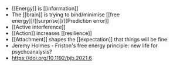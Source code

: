- [[Energy]] is  [[information]]
- The [[brain]] is trying to bind/minimise [[free energy]]/[[surprise]]/[[Prediction error]]
- [[Active interference]]
- [[Action]] increases [[resilience]]
- [[Attachment]] shapes the [[expectation]] that things will be fine
- Jeremy Holmes - Friston's free energy principle: new life for psychoanalysis?
- https://doi.org/10.1192/bjb.2021.6